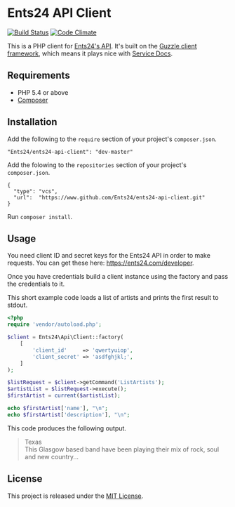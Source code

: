 Ents24 API Client
=================

[![Build Status](https://travis-ci.org/hnrysmth/ents24-api-client.svg?branch=master)](https://travis-ci.org/hnrysmth/ents24-api-client)
[![Code Climate](https://codeclimate.com/github/hnrysmth/ents24-api-client/badges/gpa.svg)](https://codeclimate.com/github/hnrysmth/ents24-api-client)

This is a PHP client for [Ents24's API](http://docs.api.ents24.com/). It's built
on the [Guzzle client framework](http://docs.guzzlephp.org/en/latest/), which
means it plays nice with [Service Docs](http://service-docs.adeslade.co.uk/).

Requirements
------------

* PHP 5.4 or above
* [Composer](https://getcomposer.org/)

Installation
------------

Add the following to the `require` section of your project's `composer.json`.

    "Ents24/ents24-api-client": "dev-master"

Add the folowing to the `repositories` section of your project's `composer.json`.

    {
      "type": "vcs",
      "url":  "https://www.github.com/Ents24/ents24-api-client.git"
    }

Run `composer install`.

Usage
-----

You need client ID and secret keys for the Ents24 API in order to make requests. You can get these here: https://ents24.com/developer.

Once you have credentials build a client instance using the factory and pass the credentials to it.

This short example code loads a list of artists and prints the first result to
stdout.

```php
<?php
require 'vendor/autoload.php';

$client = Ents24\Api\Client::factory(
    [
        'client_id'     => 'qwertyuiop',
        'client_secret' => 'asdfghjkl;',
    ]
);

$listRequest = $client->getCommand('ListArtists');
$artistList = $listRequest->execute();
$firstArtist = current($artistList);

echo $firstArtist['name'], "\n";
echo $firstArtist['description'], "\n";
```

This code produces the following output.

> Texas  
> This Glasgow based band have been playing their mix of rock, soul and new
> country...


License
-------

This project is released under the [MIT License].

[MIT License]: http://www.opensource.org/licenses/MIT

